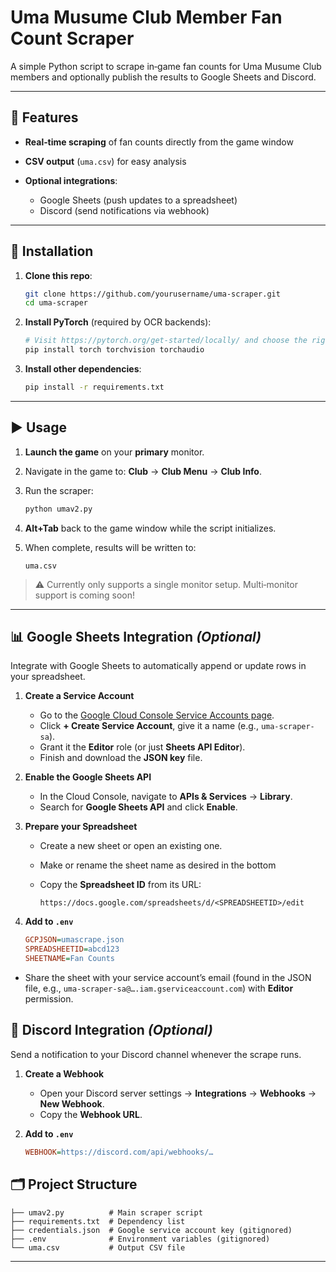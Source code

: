 # Uma Musume Club Member Fan Count Scraper

A simple Python script to scrape in‑game fan counts for Uma Musume Club members and optionally publish the results to Google Sheets and Discord.

---

## 🚀 Features

* **Real‑time scraping** of fan counts directly from the game window
* **CSV output** (`uma.csv`) for easy analysis
* **Optional integrations**:

  * Google Sheets (push updates to a spreadsheet)
  * Discord (send notifications via webhook)

---

## 🔧 Installation

1. **Clone this repo**:

   ```bash
   git clone https://github.com/yourusername/uma-scraper.git
   cd uma-scraper
   ```

2. **Install PyTorch** (required by OCR backends):

   ```bash
   # Visit https://pytorch.org/get-started/locally/ and choose the right command
   pip install torch torchvision torchaudio
   ```

3. **Install other dependencies**:

   ```bash
   pip install -r requirements.txt
   ```

---

## ▶️ Usage

1. **Launch the game** on your **primary** monitor.
2. Navigate in the game to: **Club** → **Club Menu** → **Club Info**.
3. Run the scraper:

   ```bash
   python umav2.py
   ```
4. **Alt+Tab** back to the game window while the script initializes.
5. When complete, results will be written to:

   ```text
   uma.csv
   ```

> ⚠️ Currently only supports a single monitor setup. Multi‑monitor support is coming soon!

---

## 📊 Google Sheets Integration *(Optional)*

Integrate with Google Sheets to automatically append or update rows in your spreadsheet.

1. **Create a Service Account**

   * Go to the [Google Cloud Console Service Accounts page](https://cloud.google.com/iam/docs/service-accounts-create).
   * Click **+ Create Service Account**, give it a name (e.g., `uma-scraper-sa`).
   * Grant it the **Editor** role (or just **Sheets API Editor**).
   * Finish and download the **JSON key** file.

2. **Enable the Google Sheets API**

   * In the Cloud Console, navigate to **APIs & Services** → **Library**.
   * Search for **Google Sheets API** and click **Enable**.

3. **Prepare your Spreadsheet**

   * Create a new sheet or open an existing one.
   * Make or rename the sheet name as desired in the bottom
   * Copy the **Spreadsheet ID** from its URL:

     ```
     https://docs.google.com/spreadsheets/d/<SPREADSHEETID>/edit
     ```

4. **Add to `.env`**

   ```ini
   GCPJSON=umascrape.json
   SPREADSHEETID=abcd123 
   SHEETNAME=Fan Counts
   ```

* Share the sheet with your service account’s email (found in the JSON file, e.g., `uma-scraper-sa@….iam.gserviceaccount.com`) with **Editor** permission.


## 🔔 Discord Integration *(Optional)*

Send a notification to your Discord channel whenever the scrape runs.

1. **Create a Webhook**

   * Open your Discord server settings → **Integrations** → **Webhooks** → **New Webhook**.
   * Copy the **Webhook URL**.

2. **Add to `.env`**

   ```ini
   WEBHOOK=https://discord.com/api/webhooks/…
   ```



## 🗂 Project Structure

```
├── umav2.py          # Main scraper script
├── requirements.txt  # Dependency list
├── credentials.json  # Google service account key (gitignored)
├── .env              # Environment variables (gitignored)
└── uma.csv           # Output CSV file
```

---

